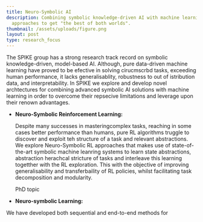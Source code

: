 ```yaml
---
title: Neuro-Symbolic AI
description: Combining symbolic knowledge-driven AI with machine learning
  approaches to get "the best of both worlds".
thumbnail: /assets/uploads/figure.png
layout: post
type: research_focus
---
```

The SPIKE group has a strong research track record on symbolic knowledge-driven, model-based AI. Although, pure data-driven machine learning have proved to be efective in solving cirucmscrbd tasks, exceeding human performance, it lacks generalisablity, robustness to out of istribution data, and interpretability. In SPIKE we explore and develop novel archtectures for combining advanced symbolic AI solutions with machine learning in order to overcome their repsecive limitations and leverage upon their renown advantages.

* **Neuro-Symbolic Reinforcement Learning:**

  Despite many successes in masteringcomplex tasks, reaching in some cases better performance than humans, pure RL algorithms truggle to discover and exploit teh structure of a task and relevant abstractions. We explore Neuro-Symbolic RL approaches that makes use of state-of-the-art symbolic machine leanring systems to learn state abstractions, abstraction herachcal stricture of tasks and interleave this learning togetther with the RL exploration. This with the objective of improving generalisability and transferbaility of RL policies, whilst facilitating task decomposition and modularity.

  PhD topic 
* **Neuro-symbolic Learning:**



We have developed both sequential and end-to-end methods for